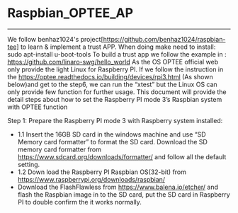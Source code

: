 # Raspbian_OPTEE_AP
---
We follow benhaz1024's project[https://github.com/benhaz1024/raspbian-tee] to learn &amp; implement a trust APP.
When doing make need to install: sudo apt-install u-boot-tools 
To build a trust app we follow the example in : 
https://github.com/linaro-swg/hello_world
As the OS OPTEE official web only provide the light Linux for Raspberry PI. If we follow the instruction in the https://optee.readthedocs.io/building/devices/rpi3.html (As shown below)and get to the step6, we can run the “xtest” but the Linux OS can only provide few function for further usage. This document will provide the detail steps about how to set the Raspberry PI mode 3’s Raspbian system with OPTEE function

Step 1: Prepare the Raspberry PI mode 3 with Raspberry system installed: 
  - 1.1 Insert the 16GB SD card in the windows machine and use “SD Memory card formatter” to format the SD card.  Download the SD memory card formatter from https://www.sdcard.org/downloads/formatter/  and follow all the default setting. 
  - 1.2 Down load the Raspberry PI Raspbian OS(32-bit) from https://www.raspberrypi.org/downloads/raspbian/ 
  -  Download the FlashFlawless from https://www.balena.io/etcher/ and flash the Raspbian image in to the SD card, put the SD card in Raspberry PI to double confirm the it works normally.  
